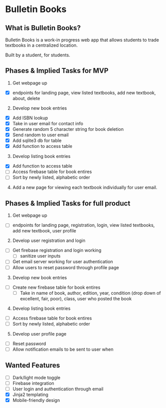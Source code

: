 # Bulletin Books

## What is Bulletin Books?

Bulletin Books is a work-in progress web app that allows students to trade textbooks in a centralized location. 

Built by a student, for students.

## Phases & Implied Tasks for MVP

1. Get webpage up
  - [X] endpoints for landing page, view listed textbooks, add new textbook, about, delete
2. Develop new book entries
  - [X] Add ISBN lookup
  - [X] Take in user email for contact info
  - [X] Generate random 5 character string for book deletion
  - [X] Send random to user email
  - [X] Add sqlite3 db for table
  - [X] Add function to access table
3. Develop listing book entries
  - [X] Add function to access table
  - [ ] Access firebase table for book entires
  - [ ] Sort by newly listed, alphabetic order
4. Add a new page for viewing each textbook individually for user email. 

## Phases & Implied Tasks for full product

1. Get webpage up
  - [ ] endpoints for landing page, registration, login, view listed textbooks, add new textbook, user profile
2. Develop user registration and login  
  - [ ] Get firebase registration and login working
    - [ ] sanitize user inputs
  - [ ] Get email server working for user authentication
  - [ ] Allow users to reset password through profile page
3. Develop new book entries
  - [ ] Create new firebase table for book entires
    - [ ] Take in name of book, author, edition, year, condition (drop down of excellent, fair, poor), class, user who posted the book
4. Develop listing book entries
  - [ ] Access firebase table for book entires
  - [ ] Sort by newly listed, alphabetic order
5. Develop user profile page
  - [ ] Reset password
  - [ ] Allow notification emails to be sent to user when

## Wanted Features

- [ ] Dark/light mode toggle
- [ ] Firebase integration
- [ ] User login and authentication through email
- [X] Jinja2 templating
- [X] Mobile-friendly design
